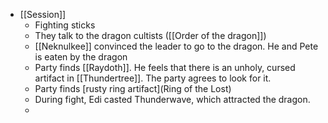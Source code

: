 - [[Session]]
	- Fighting sticks
	- They talk to the dragon cultists ([[Order of the dragon]])
	- [[Neknulkee]] convinced the leader to go to the dragon. He and Pete is eaten by the dragon
	- Party finds [[Raydoth]]. He feels that there is an unholy, cursed artifact in [[Thundertree]]. The party agrees to look for it.
	- Party finds [rusty ring artifact](Ring of the Lost)
	- During fight, Edi casted Thunderwave, which attracted the dragon.
	-